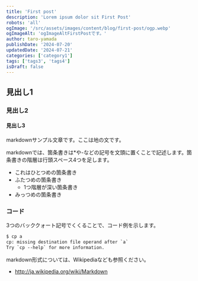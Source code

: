 ```yaml
---
title: 'First post'
description: 'Lorem ipsum dolor sit First Post'
robots: 'all'
ogImage: '/src/assets/images/content/blog/first-post/ogp.webp'
ogImageAlt: 'ogImageAltFirstPostです。'
author: taro-yamada
publishDate: '2024-07-20'
updatedDate: '2024-07-21'
categories: ['category1']
tags: ['tags3', 'tags4']
isDraft: false
---
```


## 見出し1

### 見出し2

#### 見出し3

markdownサンプル文章です。ここは地の文です。

markdownでは、箇条書きは\*や-などの記号を文頭に置くことで記述します。箇条書きの階層は行頭スペース4つを足します。

- これはひとつめの箇条書き
- ふたつめの箇条書き
  - 1つ階層が深い箇条書き
- みっつめの箇条書き

### コード

3つのバッククォート記号でくくることで、コード例を示します。

```txt
$ cp a
cp: missing destination file operand after `a`
Try `cp --help` for more information.
```

markdown形式については、Wikipediaなども参照ください。

- <http://ja.wikipedia.org/wiki/Markdown>
